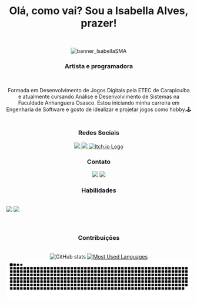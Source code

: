 
<h1 align=center>Olá, como vai?  Sou a Isabella Alves, prazer!</h1> <br>

<p align="center">
 <img alt="banner_IsabellaSMA" src="https://github.com/IsabellaSMA/IsabellaSMA/blob/main/Banner%20Artista%20e%20Programadora.png" alt="banner_IsabellaSMA" width="60%">
</p> 
<h3 align="center">Artista e programadora</h3> <br>
<p align="center">
Formada em Desenvolvimento de Jogos Digitais pela ETEC de Carapicuíba e atualmente cursando Análise e Desenvolvimento de Sistemas na Faculdade Anhanguera Osasco. Estou iniciando minha carreira em Engenharia de Software e gosto de idealizar e projetar jogos como hobby.🕹️
</p>

#
<img align="right" alt="" width="290px" src="https://github.com/IsabellaSMA/IsabellaSMA/blob/Main/animacaogithub.gif">

<h3 align="center">Redes Sociais</h3> 
<div align="center">
 <a href= "https://www.instagram.com/1bby_artz/?next=%2Fexplore%2F">
  <img width= "30" src="https://upload.wikimedia.org/wikipedia/commons/thumb/9/95/Instagram_logo_2022.svg/640px-Instagram_logo_2022.svg.png">
 </a>
 <a href= "https://www.deviantart.com/1bbyartz">
  <img width= "85" src= "https://github.com/IsabellaSMA/IsabellaSMA/blob/main/deviantart-svgrepo-com.png">
 </a>
 <a href="https://isabellasma.itch.io/">
  <img width="30" src="https://github.com/itchio/itch.io/blob/master/logos/app-icon.png" alt="Itch.io Logo">
 </a>
 
 </div> 

 <h3 align="center">Contato</h3>
 <div align="center">
  <a href = "mailto:silvaisabella721@gmail.com"><img src="https://img.shields.io/badge/Gmail-D14836?style=for-the-badge&logo=gmail&logoColor=white" target="_blank"></a>
  <a href="https://www.linkedin.com/in/isabellasma" target="_blank"><img src="https://img.shields.io/badge/-LinkedIn-%230077B5?style=for-the-badge&logo=linkedin&logoColor=white" target="_blank"></a> 
  

<h3 align="center">Habilidades</h3> <br>
<div align="left">
 <img width= "35" src= "https://upload.wikimedia.org/wikipedia/commons/3/31/Calligra_Krita_icon.svg" />
 <img width= "35" src = "https://community.aseprite.org/uploads/default/original/2X/6/66c33251292331d29585d32632c3870651b66e01.png" />
</div>
<br>

 #
 
<div style="text-align: center;" align="center">
  <h3>Contribuições</h3>
  <br>
 <!--Commits: GITHUB STATS-->
 <!--title color do primeiro é a cor da bolinha: 00ced1-->
 <!--A cor do texto e icons será: 00ced1-->
  <!--25837e border color; -->
  <img src="https://github-readme-stats-git-masterrstaa-rickstaa.vercel.app/api?username=IsabellaSMA&hide_title=true&show_icons=true&include_all_commits=false&count_private=true&line_height=25&hide=issues&bg_color=c1e6e2&title_color=25837e&text_color=20b2aa&border_radius=3&border_color=25837e&icon_color=00ced1" alt="GitHub stats">
 
<!--MOST USED LANGUAGES-->
  <a href="https://github.com/IsabellaSMA/github-readme-stats"> 
    <img src="https://github-readme-stats-git-masterrstaa-rickstaa.vercel.app/api/top-langs/?username=IsabellaSMA&line_height=10&card_width=290&layout=compact&hide_title=false&count_private=true&langs_count=6&show_icons=true&title_color=20b2aa&bg_color=c1e6e2&text_color=25837e&border_radius=3&border_color=25837e&count_private=true&hide_progress=true" alt="Most Used Languages">
  </a>
</div>

<picture align="center">
  <source media="(prefers-color-scheme: dark)" srcset="https://raw.githubusercontent.com/IsabellaSMA/IsabellaSMA/output/github-contribution-grid-snake-dark.svg">
  <source media="(prefers-color-scheme: light)" srcset="https://raw.githubusercontent.com/IsabellaSMA/IsabellaSMA/output/github-contribution-grid-snake-dark.svg">
  <img align="center" alt="github contribution grid snake animation" src="https://raw.githubusercontent.com/IsabellaSMA/IsabellaSMA/output/github-contribution-grid-snake.svg">
</picture>
